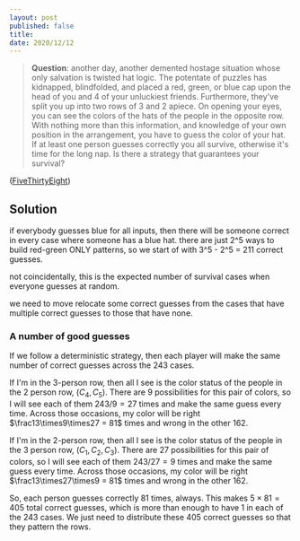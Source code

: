 ```yaml
---
layout: post
published: false
title: 
date: 2020/12/12
---
```


>**Question**: another day, another demented hostage situation whose only salvation is twisted hat logic. The potentate of puzzles has kidnapped, blindfolded, and placed a red, green, or blue cap upon the head of you and $4$ of your unluckiest friends. Furthermore, they've split you up into two rows of $3$ and $2$ apiece. On opening your eyes, you can see the colors of the hats of the people in the opposite row. With nothing more than this information, and knowledge of your own position in the arrangement, you have to guess the color of your hat. If at least one person guesses correctly you all survive, otherwise it's time for the long nap. Is there a strategy that guarantees your survival?

<!--more-->

([FiveThirtyEight](URL))

## Solution

if everybody guesses blue for all inputs, then there will be someone correct in every case where someone has a blue hat. there are just 2^5 ways to build red-green ONLY patterns, so we start of with 3^5 - 2^5 = 211 correct guesses.

not coincidentally, this is the expected number of survival cases when everyone guesses at random.

we need to move relocate some correct guesses from the cases that have multiple correct guesses to those that have none. 

### A number of good guesses

If we follow a deterministic strategy, then each player will make the same number of correct guesses across the $243$ cases.

If I'm in the $3$-person row, then all I see is the color status of the people in the $2$ person row, $\left(C_4, C_5\right).$ There are $9$ possibilities for this pair of colors, so I will see each of them $243/9=27$ times and make the same guess every time. Across those occasions, my color will be right $\frac13\times9\times27 = 81$ times and wrong in the other $162.$

If I'm in the $2$-person row, then all I see is the color status of the people in the $3$ person row, $\left(C_1, C_2, C_3\right).$ There are $27$ possibilities for this pair of colors, so I will see each of them $243/27=9$ times and make the same guess every time. Across those occasions, my color will be right $\frac13\times27\times9 = 81$ times and wrong in the other $162.$

So, each person guesses correctly $81$ times, always. This makes $5\times81=405$ total correct guesses, which is more than enough to have $1$ in each of the $243$ cases. We just need to distribute these 405 correct guesses so that they pattern the rows.









<br>

